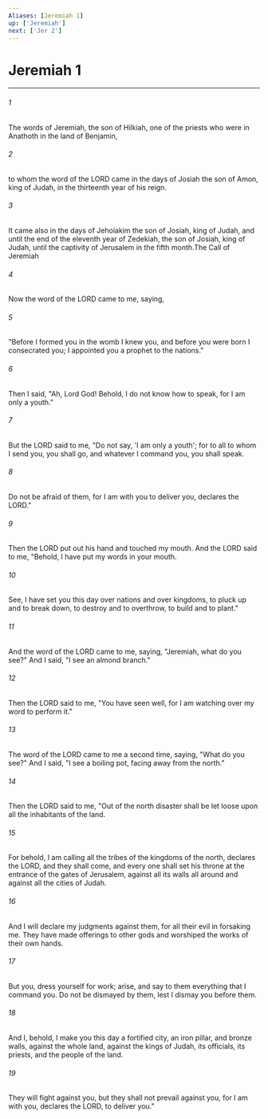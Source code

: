 ```yaml
---
Aliases: [Jeremiah 1]
up: ['Jeremiah']
next: ['Jer 2']
---
```

# Jeremiah 1
***



###### 1 
The words of Jeremiah, the son of Hilkiah, one of the priests who were in Anathoth in the land of Benjamin, 

###### 2 
to whom the word of the LORD came in the days of Josiah the son of Amon, king of Judah, in the thirteenth year of his reign. 

###### 3 
It came also in the days of Jehoiakim the son of Josiah, king of Judah, and until the end of the eleventh year of Zedekiah, the son of Josiah, king of Judah, until the captivity of Jerusalem in the fifth month.The Call of Jeremiah 

###### 4 
Now the word of the LORD came to me, saying, 

###### 5 
"Before I formed you in the womb I knew you, and before you were born I consecrated you; I appointed you a prophet to the nations." 

###### 6 
Then I said, "Ah, Lord God! Behold, I do not know how to speak, for I am only a youth." 

###### 7 
But the LORD said to me, "Do not say, 'I am only a youth'; for to all to whom I send you, you shall go, and whatever I command you, you shall speak. 

###### 8 
Do not be afraid of them, for I am with you to deliver you, declares the LORD." 

###### 9 
Then the LORD put out his hand and touched my mouth. And the LORD said to me, "Behold, I have put my words in your mouth. 

###### 10 
See, I have set you this day over nations and over kingdoms, to pluck up and to break down, to destroy and to overthrow, to build and to plant." 

###### 11 
And the word of the LORD came to me, saying, "Jeremiah, what do you see?" And I said, "I see an almond branch." 

###### 12 
Then the LORD said to me, "You have seen well, for I am watching over my word to perform it." 

###### 13 
The word of the LORD came to me a second time, saying, "What do you see?" And I said, "I see a boiling pot, facing away from the north." 

###### 14 
Then the LORD said to me, "Out of the north disaster shall be let loose upon all the inhabitants of the land. 

###### 15 
For behold, I am calling all the tribes of the kingdoms of the north, declares the LORD, and they shall come, and every one shall set his throne at the entrance of the gates of Jerusalem, against all its walls all around and against all the cities of Judah. 

###### 16 
And I will declare my judgments against them, for all their evil in forsaking me. They have made offerings to other gods and worshiped the works of their own hands. 

###### 17 
But you, dress yourself for work; arise, and say to them everything that I command you. Do not be dismayed by them, lest I dismay you before them. 

###### 18 
And I, behold, I make you this day a fortified city, an iron pillar, and bronze walls, against the whole land, against the kings of Judah, its officials, its priests, and the people of the land. 

###### 19 
They will fight against you, but they shall not prevail against you, for I am with you, declares the LORD, to deliver you."
